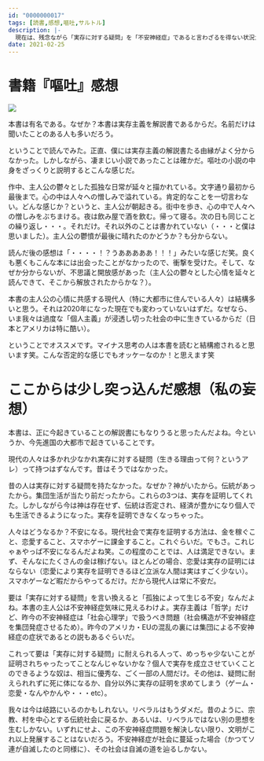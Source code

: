 ```yaml
---
id: "0000000017"
tags: [読書,感想,嘔吐,サルトル]
description: |-
  現在は、残念ながら「実存に対する疑問」を「不安神経症」であると言わざるを得ない状況だ。
date: 2021-02-25
---
```


# 書籍『嘔吐』感想

<a href="https://www.amazon.co.jp/%E5%98%94%E5%90%90-J%E2%80%90P%E3%83%BB%E3%82%B5%E3%83%AB%E3%83%88%E3%83%AB/dp/4409130196?&linkCode=li2&tag=taito062507-22&linkId=5d596623f153ec6c759b2ec349bda0a6&language=ja_JP&ref_=as_li_ss_il" target="_blank"><img border="0" src="//ws-fe.amazon-adsystem.com/widgets/q?_encoding=UTF8&ASIN=4409130196&Format=_SL160_&ID=AsinImage&MarketPlace=JP&ServiceVersion=20070822&WS=1&tag=taito062507-22&language=ja_JP" ></a><img src="https://ir-jp.amazon-adsystem.com/e/ir?t=taito062507-22&language=ja_JP&l=li2&o=9&a=4409130196" width="1" height="1" border="0" alt="" style="border:none !important; margin:0px !important;" />

本書は有名である。なぜか？本書は実存主義を解説書であるからだ。名前だけは聞いたことのある人も多いだろう。

ということで読んでみた。正直、僕には実存主義の解説書たる由縁がよく分からなかった。しかしながら、凄まじい小説であったことは確かだ。嘔吐の小説の中身をざっくりと説明するとこんな感じだ。

作中、主人公の鬱々とした孤独な日常が延々と描かれている。文字通り最初から最後まで。心の中は人々への憎しみで溢れている。肯定的なことを一切言わない。どんな感じか？というと、主人公が朝起きる。街中を歩き、心の中で人々への憎しみをぶちまける。夜は飲み屋で酒を飲む。帰って寝る。次の日も同じことの繰り返し・・・。それだけ。それ以外のことは書かれていない（・・・と僕は思いました）。主人公の鬱憤が最後に晴れたのかどうか？も分からない。

読んだ後の感想は「・・・・！？うあああああ！！！」みたいな感じだ笑。良くも悪くもこんな本には出会ったことがなかったので、衝撃を受けた。そして、なぜか分からないが、不思議と開放感があった（主人公の鬱々とした心情を延々と読んできて、そこから解放されたからかな？）。

本書の主人公の心情に共感する現代人（特に大都市に住んでいる人々）は結構多いと思う。それは2020年になった現在でも変わっていないはずだ。なぜなら、いま我々は過度な「個人主義」が浸透し切った社会の中に生きているからだ（日本とアメリカは特に酷い）。

ということでオススメです。マイナス思考の人は本書を読むと結構癒されると思います笑。こんな否定的な感じでもオッケーなのか！と思えます笑

# ここからは少し突っ込んだ感想（私の妄想）

本書は、正に今起きていることの解説書にもなりうると思ったんだよね。今というか、今先進国の大都市で起きていることです。

現代の人々は多かれ少なかれ実存に対する疑問（生きる理由って何？というアレ）って持つはずなんです。昔はそうではなかった。

昔の人は実存に対する疑問を持たなかった。なぜか？神がいたから。伝統があったから。集団生活が当たり前だったから。これらの3つは、実存を証明してくれた。しかしながら今は神は存在せず、伝統は否定され、経済が豊かになり個人でも生活できるようになった。実存を証明できなくなっちゃった。

人々はどうなるか？不安になる。現代社会で実存を証明する方法は、金を稼ぐこと、恋愛すること、スマホゲーに課金すること。これぐらいだ。でもさ。これじゃぁやっぱ不安になるんだよね笑。この程度のことでは、人は満足できない。まず、そんなにたくさんの金は稼げない。ほとんどの場合、恋愛は実存の証明にはならない（恋愛により実存を証明できるほど立派な人間は実はすごく少ない）。スマホゲーなど暇だからやってるだけ。だから現代人は常に不安だ。

要は「実存に対する疑問」を言い換えると「孤独によって生じる不安」なんだよね。本書の主人公は不安神経症気味に見えるわけよ。実存主義は「哲学」だけど、昨今の不安神経症は「社会心理学」で扱うべき問題（社会構造が不安神経症を集団発症させるため）。昨今のアメリカ・EUの混乱の裏には集団による不安神経症の症状であるとの説もあるぐらいだ。

これって要は「実存に対する疑問」に耐えられる人って、めっちゃ少ないことが証明されちゃったってことなんじゃないかな？個人で実存を成立させていくことのできるような奴は、相当に優秀な、ごく一部の人間だけ。その他は、疑問に耐えられれずに死に体になるか、自分以外に実存の証明を求めてしまう（ゲーム・恋愛・なんやかんや・・・etc）。

我々は今は岐路にいるのかもしれない。リベラルはもうダメだ。昔のように、宗教、村を中心とする伝統社会に戻るか、あるいは、リベラルではない別の思想を生むしかない。いずれにせよ、この不安神経症問題を解決しない限り、文明がこれ以上発展することはないだろう。不安神経症が社会に蔓延った場合（かつてソ連が自滅したのと同様に）、その社会は自滅の道を辿るしかない。
